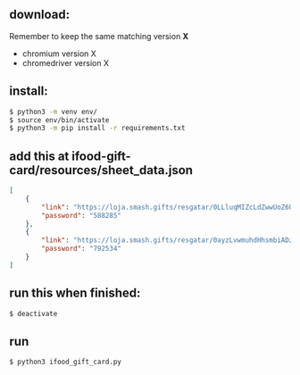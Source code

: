 ## download:

Remember to keep the same matching version **X**
- chromium version X
- chromedriver version X

## install:

```bash
$ python3 -m venv env/
$ source env/bin/activate
$ python3 -m pip install -r requirements.txt
```

## add this at ifood-gift-card/resources/sheet_data.json

```json
[
    {
        "link": "https://loja.smash.gifts/resgatar/0LLluqMIZcLdZwwUoZ6U",
        "password": "588285"
    },
    {
        "link": "https://loja.smash.gifts/resgatar/0ayzLvwmuhdHhsmbiADz",
        "password": "792534"
    }
]
```

## run this when finished:

```bash
$ deactivate
```

## run

```bash
$ python3 ifood_gift_card.py
```
